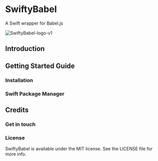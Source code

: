 # SwiftyBabel
A Swift wrapper for Babel.js

![SwiftyBabel-logo-v1](https://github.com/Azzam-dev/SwiftyBabel/assets/26893634/c1c576f6-ea9c-4804-a444-76499fe86a67)

## Introduction

## Getting Started Guide
### Installation
### Swift Package Manager


## Credits

### Get in touch

### License

SwiftyBabel is available under the MIT license. See the LICENSE file for more info.
